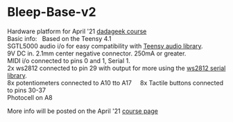 # Bleep-Base-v2  
Hardware platform for April '21 [dadageek course](https://dadageek.com/courses/making-synths-with-arduino)  
   
Basic info:  
Based on the Teensy 4.1  
SGTL5000 audio i/o for easy compatibility with [Teensy audio library](https://www.pjrc.com/teensy/td_libs_Audio.html).   
9V DC in. 2.1mm center negative connector. 250mA or greater.    
MIDI i/o connected to pins 0 and 1, Serial 1.   
2x ws2812 connected to pin 29 with output for more using the [ws2812 serial library](https://github.com/PaulStoffregen/WS2812Serial).    
8x potentiometers connected to A10 tto A17     
8x Tactile buttons connected to pins 30-37    
Photocell on A8   
  
More info will be posted on the April '21 [course page](https://github.com/BleepLabs/dadageek-April-21/wiki)   
   
